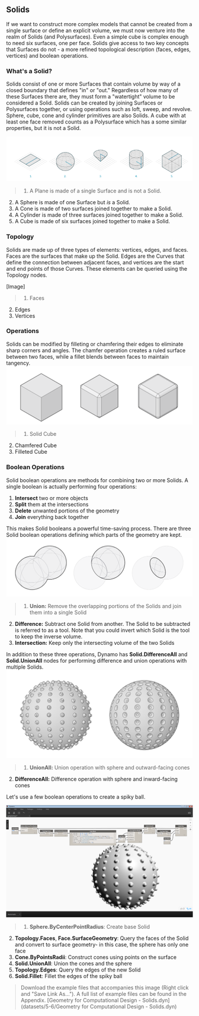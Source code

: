 ## Solids
If we want to construct more complex models that cannot be created from a single surface or define an explicit volume, we must now venture into the realm of Solids (and Polysurfaces). Even a simple cube is complex enough to need six surfaces, one per face. Solids give access to two key concepts that Surfaces do not - a more refined topological description (faces, edges, vertices) and boolean operations.

### What's a Solid?
Solids consist of one or more Surfaces that contain volume by way of a closed boundary that defines "in" or "out." Regardless of how many of these Surfaces there are, they must form a "watertight" volume to be considered a Solid. Solids can be created by joining Surfaces or Polysurfaces together, or using operations such as loft, sweep, and revolve. Sphere, cube, cone and cylinder primitives are also Solids. A cube with at least one face removed counts as a Polysurface which has a some similar properties, but it is not a Solid.

![Solids](images/5-6/Primitives.png)
> 1. A Plane is made of a single Surface and is not a Solid.
2. A Sphere is made of one Surface but *is* a Solid.
3. A Cone is made of two surfaces joined together to make a Solid.
4. A Cylinder is made of three surfaces joined together to make a Solid.
5. A Cube is made of six surfaces joined together to make a Solid.

### Topology
Solids are made up of three types of elements: vertices, edges, and faces. Faces are the surfaces that make up the Solid. Edges are the Curves that define the connection between adjacent faces, and vertices are the start and end points of those Curves. These elements can be queried using the Topology nodes.

[Image]

>1. Faces
2. Edges
3. Vertices

### Operations
Solids can be modified by filleting or chamfering their edges to eliminate sharp corners and angles. The chamfer operation creates a ruled surface between two faces, while a fillet blends between faces to maintain tangency. 
![](images/5-6/SolidOperations.png)
>1. Solid Cube
2. Chamfered Cube
3. Filleted Cube

### Boolean Operations
Solid boolean operations are methods for combining two or more Solids. A single boolean is actually performing four operations: 
1. **Intersect** two or more objects
2. **Split** them at the intersections
3. **Delete** unwanted portions of the geometry
4. **Join** everything back together 

This makes Solid booleans a powerful time-saving process. There are three Solid boolean operations defining which parts of the geometry are kept.
![Solid Boolean](images/5-6/SolidBooleans.png)
> 1. **Union:** Remove the overlapping portions of the Solids and join them into a single Solid
2. **Difference:** Subtract one Solid from another. The Solid to be subtracted is referred to as a tool. Note that you could invert which Solid is the tool to keep the inverse volume.
3. **Intersection:** Keep only the intersecting volume of the two Solids

In addition to these three operations, Dynamo has **Solid.DifferenceAll** and **Solid.UnionAll** nodes for performing difference and union operations with multiple Solids. 
![](images/5-6/BooleanAll.png)
> 1. **UnionAll:** Union operation with sphere and outward-facing cones
2. **DifferenceAll:** Difference operation with sphere and inward-facing cones

Let's use a few boolean operations to create a spiky ball.

![](images/5-6/spikyBallExample.png)
> 1. **Sphere.ByCenterPointRadius**: Create base Solid
2. **Topology.Faces**, **Face.SurfaceGeometry**: Query the faces of the Solid and convert to surface geometry- in this case, the sphere has only one face
3. **Cone.ByPointsRadii**: Construct cones using points on the surface
4. **Solid.UnionAll**: Union the cones and the sphere
5. **Topology.Edges**: Query the edges of the new Solid
6. **Solid.Fillet**: Fillet the edges of the spiky ball

> Download the example files that accompanies this image (Right click and "Save Link As..."). A full list of example files can be found in the Appendix. [Geometry for Computational Design - Solids.dyn](datasets/5-6/Geometry for Computational Design - Solids.dyn)